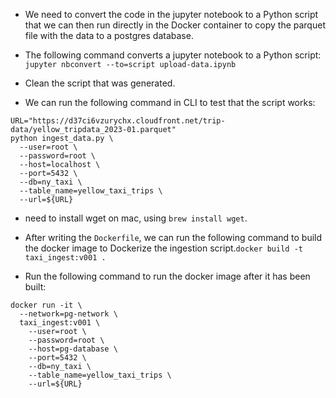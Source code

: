 * We need to convert the code in the jupyter notebook to a Python script that we can then run directly in the Docker container to copy the parquet file with the data to a postgres database.

* The following command converts a jupyter notebook to a Python script: `jupyter nbconvert --to=script upload-data.ipynb`

* Clean the script that was generated.

* We can run the following command in CLI to test that the script works:


```
URL="https://d37ci6vzurychx.cloudfront.net/trip-data/yellow_tripdata_2023-01.parquet"
python ingest_data.py \
  --user=root \
  --password=root \
  --host=localhost \
  --port=5432 \
  --db=ny_taxi \
  --table_name=yellow_taxi_trips \
  --url=${URL}
```


* need to install wget on mac, using `brew install wget`.


* After writing the `Dockerfile`, we can run the following command to build
the docker image to Dockerize the ingestion script.`docker build -t taxi_ingest:v001 .`

* Run the following command to run the docker image after it has been built:

```
docker run -it \
  --network=pg-network \
  taxi_ingest:v001 \
    --user=root \
    --password=root \
    --host=pg-database \
    --port=5432 \
    --db=ny_taxi \
    --table_name=yellow_taxi_trips \
    --url=${URL}

```
